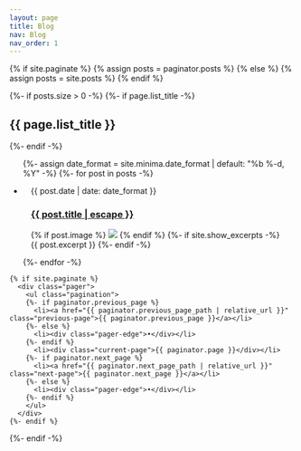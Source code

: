 ```yaml
---
layout: page
title: Blog
nav: Blog
nav_order: 1
---
```

   {% if site.paginate %}
    {% assign posts = paginator.posts %}
  {% else %}
    {% assign posts = site.posts %}
  {% endif %}


  {%- if posts.size > 0 -%}
    {%- if page.list_title -%}
      <h2 class="post-list-heading">{{ page.list_title }}</h2>
    {%- endif -%}
    <ul class="post-list">
      {%- assign date_format = site.minima.date_format | default: "%b %-d, %Y" -%}
      {%- for post in posts -%}
      <li class="post-item" style="padding: 1em">
        <div class="post-content">
          <span class="post-meta">{{ post.date | date: date_format }}</span>
          <h3>
            <a class="post-link" href="{{ post.url | relative_url }}">
              {{ post.title | escape }}
            </a>
          </h3>
          {% if post.image %}
          <img src="{{ '/assets/' | append: post.image | relative_url }}" class="blog-roll-image"> 
          {% endif %}
          {%- if site.show_excerpts -%}
            {{ post.excerpt }}
          {%- endif -%}
        </div>
      </li>
      {%- endfor -%}
    </ul>

    {% if site.paginate %}
      <div class="pager">
        <ul class="pagination">
        {%- if paginator.previous_page %}
          <li><a href="{{ paginator.previous_page_path | relative_url }}" class="previous-page">{{ paginator.previous_page }}</a></li>
        {%- else %}
          <li><div class="pager-edge">•</div></li>
        {%- endif %}
          <li><div class="current-page">{{ paginator.page }}</div></li>
        {%- if paginator.next_page %}
          <li><a href="{{ paginator.next_page_path | relative_url }}" class="next-page">{{ paginator.next_page }}</a></li>
        {%- else %}
          <li><div class="pager-edge">•</div></li>
        {%- endif %}
        </ul>
      </div>
    {%- endif %}

  {%- endif -%}

